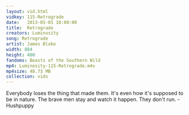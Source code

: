 ```yaml
---
layout: vid.html
vidkey: 115-Retrograde
date:   2013-05-01 10:00:00
title:  Retrograde
creators: Luminosity
song: Retrograde
artist: James Blake
width: 884
height: 480
fandoms: Beasts of the Southern Wild
mp4: Luminosity-115-Retrograde.m4v
mp4size: 48.73 MB
collection: vids
---
```


  <div>
  Everybody loses the thing that made them. It's even how it's supposed to be in nature. The brave men stay and watch it happen. They don't run. - Hushpuppy
  </div>
  